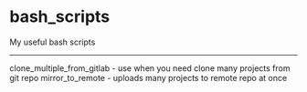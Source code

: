 # bash_scripts
My useful bash scripts

-----------------------
clone_multiple_from_gitlab - use when you need clone many projects from git repo
mirror_to_remote           - uploads many projects to remote repo at once
